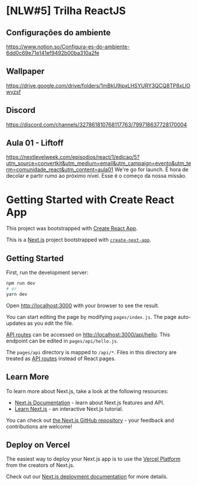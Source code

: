 # [NLW#5] Trilha ReactJS

## Configurações do ambiente
https://www.notion.so/Configura-es-do-ambiente-6dd0c69e71e141ef9492b00ba310a2fe

## Wallpaper
https://drive.google.com/drive/folders/1mBkU9jpxLHSYURY3QCQ8TP8xLlOwvzsf

## Discord
https://discord.com/channels/327861810768117763/799718637728170004

## Aula 01 - Liftoff
https://nextlevelweek.com/episodios/react/1/edicao/5?utm_source=convertkit&utm_medium=email&utm_campaign=evento&utm_term=comunidade_react&utm_content=aula01
We're go for launch. É hora de decolar e partir rumo ao próximo nível. Esse é o começo da nossa missão.
# Getting Started with Create React App

This project was bootstrapped with [Create React App](https://github.com/facebook/create-react-app).


This is a [Next.js](https://nextjs.org/) project bootstrapped with [`create-next-app`](https://github.com/vercel/next.js/tree/canary/packages/create-next-app).

## Getting Started

First, run the development server:

```bash
npm run dev
# or
yarn dev
```

Open [http://localhost:3000](http://localhost:3000) with your browser to see the result.

You can start editing the page by modifying `pages/index.js`. The page auto-updates as you edit the file.

[API routes](https://nextjs.org/docs/api-routes/introduction) can be accessed on [http://localhost:3000/api/hello](http://localhost:3000/api/hello). This endpoint can be edited in `pages/api/hello.js`.

The `pages/api` directory is mapped to `/api/*`. Files in this directory are treated as [API routes](https://nextjs.org/docs/api-routes/introduction) instead of React pages.

## Learn More

To learn more about Next.js, take a look at the following resources:

- [Next.js Documentation](https://nextjs.org/docs) - learn about Next.js features and API.
- [Learn Next.js](https://nextjs.org/learn) - an interactive Next.js tutorial.

You can check out [the Next.js GitHub repository](https://github.com/vercel/next.js/) - your feedback and contributions are welcome!

## Deploy on Vercel

The easiest way to deploy your Next.js app is to use the [Vercel Platform](https://vercel.com/new?utm_medium=default-template&filter=next.js&utm_source=create-next-app&utm_campaign=create-next-app-readme) from the creators of Next.js.

Check out our [Next.js deployment documentation](https://nextjs.org/docs/deployment) for more details.
